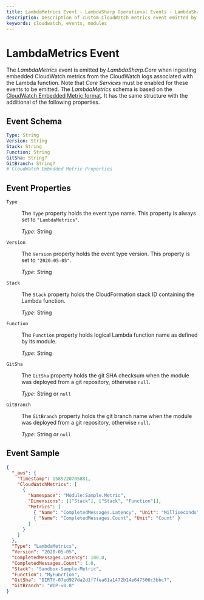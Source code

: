 ```yaml
---
title: LambdaMetrics Event - LambdaSharp Operational Events - LambdaSharp
description: Description of custom CloudWatch metrics event emitted by LambdaSharp.Core
keywords: cloudwatch, events, modules
---
```


# LambdaMetrics Event

The _LambdaMetrics_ event is emitted by _LambdaSharp.Core_ when ingesting embedded CloudWatch metrics from the CloudWatch logs associated with the Lambda function. Note that _Core Services_ must be enabled for these events to be emitted. The _LambdaMetrics_ schema is based on the [CloudWatch Embedded Metric format](https://docs.aws.amazon.com/AmazonCloudWatch/latest/monitoring/CloudWatch_Embedded_Metric_Format_Specification.html). It has the same structure with the additional of the following properties.

## Event Schema

```yaml
Type: String
Version: String
Stack: String
Function: String
GitSha: String?
GitBranch: String?
# CloudWatch Embedded Metric Properties
```

## Event Properties

<dl>

<dt><code>Type</code></dt>
<dd>

The <code>Type</code> property holds the event type name. This property is always set to <code>"LambdaMetrics"</code>.

<i>Type</i>: String
</dd>

<dt><code>Version</code></dt>
<dd>

The <code>Version</code> property holds the event type version. This property is set to <code>"2020-05-05"</code>.

<i>Type</i>: String
</dd>

<dt><code>Stack</code></dt>
<dd>

The <code>Stack</code> property holds the CloudFormation stack ID containing the Lambda function.

<i>Type</i>: String
</dd>

<dt><code>Function</code></dt>
<dd>

The <code>Function</code> property holds logical Lambda function name as defined by its module.

<i>Type</i>: String
</dd>

<dt><code>GitSha</code></dt>
<dd>

The <code>GitSha</code> property holds the git SHA checksum when the module was deployed from a git repository, otherwise <code>null</code>.

<i>Type</i>: String or <code>null</code>
</dd>

<dt><code>GitBranch</code></dt>
<dd>

The <code>GitBranch</code> property holds the git branch name when the module was deployed from a git repository, otherwise <code>null</code>.

<i>Type</i>: String or <code>null</code>
</dd>

</dl>

## Event Sample

```json
{
  "_aws": {
    "Timestamp": 1589220705881,
    "CloudWatchMetrics": [
      {
        "Namespace": "Module:Sample.Metric",
        "Dimensions": [["Stack"], ["Stack", "Function"]],
        "Metrics": [
          { "Name": "CompletedMessages.Latency", "Unit": "Milliseconds" },
          { "Name": "CompletedMessages.Count", "Unit": "Count" }
        ]
      }
    ]
  },
  "Type": "LambdaMetrics",
  "Version": "2020-05-05",
  "CompletedMessages.Latency": 100.0,
  "CompletedMessages.Count": 1.0,
  "Stack": "Sandbox-Sample-Metric",
  "Function": "MyFunction",
  "GitSha": "DIRTY-07ed927da2d1f7fea61a1472b14e647506c3bbc7",
  "GitBranch": "WIP-v0.8"
}
```
